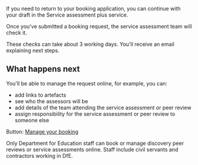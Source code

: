 If you need to return to your booking application, you can continue with your draft in the Service assessment plus service.

Once you've submitted a booking request, the service assessment team will check it.

These checks can take about 3 working days. You'll receive an email explaining next steps.

## What happens next

You'll be able to manage the request online, for example, you can:
- add links to artefacts
- see who the assessors will be
- add details of the team attending the service assessment or peer review
- assign responsibility for the service assessment or peer review to someone else

Button: [Manage your booking](https://examplelink.com)

Only Department for Education staff can book or manage discovery peer reviews or service assessments online. Staff include civil servants and contractors working in DfE.



